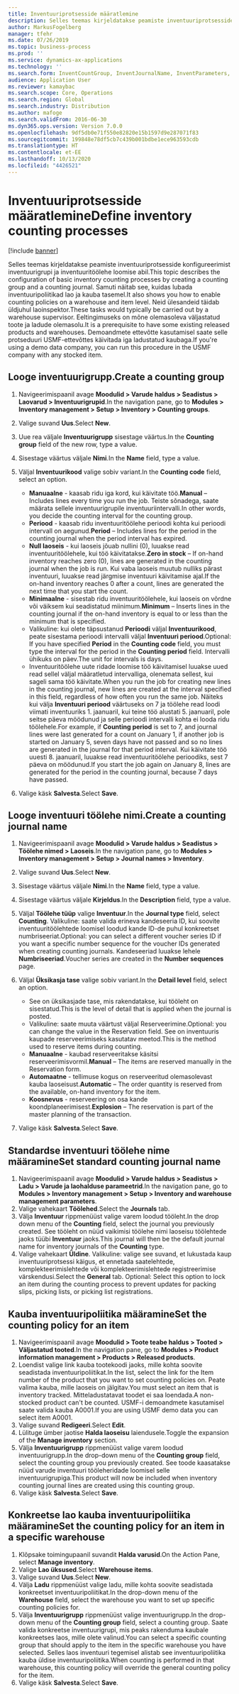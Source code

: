 ```yaml
---
title: Inventuuriprotsesside määratlemine
description: Selles teemas kirjeldatakse peamiste inventuuriprotsesside konfigureerimist inventuurigrupi ja inventuuritöölehe loomise abil.
author: MarkusFogelberg
manager: tfehr
ms.date: 07/26/2019
ms.topic: business-process
ms.prod: ''
ms.service: dynamics-ax-applications
ms.technology: ''
ms.search.form: InventCountGroup, InventJournalName, InventParameters, EcoResProductDetailsExtended, InventItemLocation, InventLocationIdLookup
audience: Application User
ms.reviewer: kamaybac
ms.search.scope: Core, Operations
ms.search.region: Global
ms.search.industry: Distribution
ms.author: mafoge
ms.search.validFrom: 2016-06-30
ms.dyn365.ops.version: Version 7.0.0
ms.openlocfilehash: 9df5db0e71f550e82820e15b1597d9e287071f83
ms.sourcegitcommit: 199848e78df5cb7c439b001bdbe1ece963593cdb
ms.translationtype: HT
ms.contentlocale: et-EE
ms.lasthandoff: 10/13/2020
ms.locfileid: "4426521"
---
```

# <a name="define-inventory-counting-processes"></a><span data-ttu-id="4506e-103">Inventuuriprotsesside määratlemine</span><span class="sxs-lookup"><span data-stu-id="4506e-103">Define inventory counting processes</span></span>

[!include [banner](../../includes/banner.md)]

<span data-ttu-id="4506e-104">Selles teemas kirjeldatakse peamiste inventuuriprotsesside konfigureerimist inventuurigrupi ja inventuuritöölehe loomise abil.</span><span class="sxs-lookup"><span data-stu-id="4506e-104">This topic describes the configuration of basic inventory counting processes by creating a counting group and a counting journal.</span></span> <span data-ttu-id="4506e-105">Samuti näitab see, kuidas lubada inventuuripoliitikad lao ja kauba tasemel.</span><span class="sxs-lookup"><span data-stu-id="4506e-105">It also shows you how to enable counting policies on a warehouse and item level.</span></span> <span data-ttu-id="4506e-106">Neid ülesandeid täidab üldjuhul laoinspektor.</span><span class="sxs-lookup"><span data-stu-id="4506e-106">These tasks would typically be carried out by a warehouse supervisor.</span></span> <span data-ttu-id="4506e-107">Eeltingimuseks on mõne olemasoleva väljastatud toote ja ladude olemasolu.</span><span class="sxs-lookup"><span data-stu-id="4506e-107">It is a prerequisite to have some existing released products and warehouses.</span></span> <span data-ttu-id="4506e-108">Demoandmete ettevõtte kasutamisel saate selle protseduuri USMF-ettevõttes käivitada iga ladustatud kaubaga.</span><span class="sxs-lookup"><span data-stu-id="4506e-108">If you're using a demo data company, you can run this procedure in the USMF company with any stocked item.</span></span>


## <a name="create-a-counting-group"></a><span data-ttu-id="4506e-109">Looge inventuurigrupp.</span><span class="sxs-lookup"><span data-stu-id="4506e-109">Create a counting group</span></span>
1. <span data-ttu-id="4506e-110">Navigeerimispaanil avage **Moodulid > Varude haldus > Seadistus > Laovarud > Inventuurigrupid**.</span><span class="sxs-lookup"><span data-stu-id="4506e-110">In the navigation pane, go to **Modules > Inventory management > Setup > Inventory > Counting groups**.</span></span>
2. <span data-ttu-id="4506e-111">Valige suvand **Uus**.</span><span class="sxs-lookup"><span data-stu-id="4506e-111">Select **New**.</span></span>
3. <span data-ttu-id="4506e-112">Uue rea väljale **Inventuurigrupp** sisestage väärtus.</span><span class="sxs-lookup"><span data-stu-id="4506e-112">In the **Counting group** field of the new row, type a value.</span></span>
4. <span data-ttu-id="4506e-113">Sisestage väärtus väljale **Nimi**.</span><span class="sxs-lookup"><span data-stu-id="4506e-113">In the **Name** field, type a value.</span></span>
5. <span data-ttu-id="4506e-114">Väljal **Inventuurikood** valige sobiv variant.</span><span class="sxs-lookup"><span data-stu-id="4506e-114">In the **Counting code** field, select an option.</span></span>

    - <span data-ttu-id="4506e-115">**Manuaalne** - kaasab ridu iga kord, kui käivitate töö.</span><span class="sxs-lookup"><span data-stu-id="4506e-115">**Manual** – Includes lines every time you run the job.</span></span> <span data-ttu-id="4506e-116">Teiste sõnadega, saate määrata sellele inventuurigrupile inventuuriintervalli.</span><span class="sxs-lookup"><span data-stu-id="4506e-116">In other words, you decide the counting interval for the counting group.</span></span>  
    - <span data-ttu-id="4506e-117">**Periood** - kaasab ridu inventuuritöölehe perioodi kohta kui perioodi intervall on aegunud.</span><span class="sxs-lookup"><span data-stu-id="4506e-117">**Period** – Includes lines for the period in the counting journal when the period interval has expired.</span></span>  
    - <span data-ttu-id="4506e-118">**Null laoseis** - kui laoseis jõuab nullini (0), luuakse read inventuuritöölehele, kui töö käivitatakse.</span><span class="sxs-lookup"><span data-stu-id="4506e-118">**Zero in stock** – If on-hand inventory reaches zero (0), lines are generated in the counting journal when the job is run.</span></span> <span data-ttu-id="4506e-119">Kui vaba laoseis muutub nulliks pärast inventuuri, luuakse read järgmise inventuuri käivitamise ajal.</span><span class="sxs-lookup"><span data-stu-id="4506e-119">If the on-hand inventory reaches 0 after a count, lines are generated the next time that you start the count.</span></span>  
    - <span data-ttu-id="4506e-120">**Minimaalne** - sisestab ridu inventuuritöölehele, kui laoseis on võrdne või väiksem kui seadistatud miinimum.</span><span class="sxs-lookup"><span data-stu-id="4506e-120">**Minimum** – Inserts lines in the counting journal if the on-hand inventory is equal to or less than the minimum that is specified.</span></span>  
    - <span data-ttu-id="4506e-121">Valikuline: kui olete täpsustanud **Perioodi** väljal **Inventuurikood**, peate sisestama perioodi intervalli väljal **Inventuuri periood**.</span><span class="sxs-lookup"><span data-stu-id="4506e-121">Optional: If you have specified **Period** in the **Counting code** field, you must type the interval for the period in the **Counting period** field.</span></span> <span data-ttu-id="4506e-122">Intervalli ühikuks on päev.</span><span class="sxs-lookup"><span data-stu-id="4506e-122">The unit for intervals is days.</span></span>  
    - <span data-ttu-id="4506e-123">Inventuuritöölehe uute ridade loomise töö käivitamisel luuakse uued read sellel väljal määratletud intervalliga, olenemata sellest, kui sageli sama töö käivitate.</span><span class="sxs-lookup"><span data-stu-id="4506e-123">When you run the job for creating new lines in the counting journal, new lines are created at the interval specified in this field, regardless of how often you run the same job.</span></span> <span data-ttu-id="4506e-124">Näiteks kui välja **Inventuuri periood** väärtuseks on 7 ja töölehe read loodi viimati inventuuriks 1. jaanuaril, kui teine töö alustati 5. jaanuaril, pole seitse päeva möödunud ja selle perioodi intervalli kohta ei looda ridu töölehele.</span><span class="sxs-lookup"><span data-stu-id="4506e-124">For example, if **Counting period** is set to 7, and journal lines were last generated for a count on January 1, if another job is started on January 5, seven days have not passed and so no lines are generated in the journal for that period interval.</span></span> <span data-ttu-id="4506e-125">Kui käivitate töö uuesti 8. jaanuaril, luuakse read inventuuritöölehe perioodiks, sest 7 päeva on möödunud.</span><span class="sxs-lookup"><span data-stu-id="4506e-125">If you start the job again on January 8, lines are generated for the period in the counting journal, because 7 days have passed.</span></span>  

6. <span data-ttu-id="4506e-126">Valige käsk **Salvesta**.</span><span class="sxs-lookup"><span data-stu-id="4506e-126">Select **Save**.</span></span>

## <a name="create-a-counting-journal-name"></a><span data-ttu-id="4506e-127">Looge inventuuri töölehe nimi.</span><span class="sxs-lookup"><span data-stu-id="4506e-127">Create a counting journal name</span></span>
1. <span data-ttu-id="4506e-128">Navigeerimispaanil avage **Moodulid > Varude haldus > Seadistus > Töölehe nimed > Laoseis**.</span><span class="sxs-lookup"><span data-stu-id="4506e-128">In the navigation pane, go to **Modules > Inventory management > Setup > Journal names > Inventory**.</span></span>
2. <span data-ttu-id="4506e-129">Valige suvand **Uus**.</span><span class="sxs-lookup"><span data-stu-id="4506e-129">Select **New**.</span></span>
3. <span data-ttu-id="4506e-130">Sisestage väärtus väljale **Nimi**.</span><span class="sxs-lookup"><span data-stu-id="4506e-130">In the **Name** field, type a value.</span></span>
4. <span data-ttu-id="4506e-131">Sisestage väärtus väljale **Kirjeldus**.</span><span class="sxs-lookup"><span data-stu-id="4506e-131">In the **Description** field, type a value.</span></span>
5. <span data-ttu-id="4506e-132">Väljal **Töölehe tüüp** valige **Inventuur**.</span><span class="sxs-lookup"><span data-stu-id="4506e-132">In the **Journal type** field, select **Counting**.</span></span> <span data-ttu-id="4506e-133">Valikuline: saate valida erineva kandeseeria ID, kui soovite inventuuritöölehtede loomisel loodud kande ID-de puhul konkreetset numbriseeriat.</span><span class="sxs-lookup"><span data-stu-id="4506e-133">Optional: you can select a different voucher series ID if you want a specific number sequence for the voucher IDs generated when creating counting journals.</span></span> <span data-ttu-id="4506e-134">Kandeseeriad luuakse lehele **Numbriseeriad**.</span><span class="sxs-lookup"><span data-stu-id="4506e-134">Voucher series are created in the **Number sequences** page.</span></span>  
6. <span data-ttu-id="4506e-135">Väljal **Üksikasja tase** valige sobiv variant.</span><span class="sxs-lookup"><span data-stu-id="4506e-135">In the **Detail level** field, select an option.</span></span>  

    - <span data-ttu-id="4506e-136">See on üksikasjade tase, mis rakendatakse, kui tööleht on sisestatud.</span><span class="sxs-lookup"><span data-stu-id="4506e-136">This is the level of detail that is applied when the journal is posted.</span></span>  
    - <span data-ttu-id="4506e-137">Valikuline: saate muuta väärtust väljal Reserveerimine.</span><span class="sxs-lookup"><span data-stu-id="4506e-137">Optional: you can change the value in the Reservation field.</span></span> <span data-ttu-id="4506e-138">See on inventuuris kaupade reserveerimiseks kasutatav meetod.</span><span class="sxs-lookup"><span data-stu-id="4506e-138">This is the method used to reserve items during counting.</span></span>   
    - <span data-ttu-id="4506e-139">**Manuaalne** - kaubad reserveeritakse käsitsi reserveerimisvormil.</span><span class="sxs-lookup"><span data-stu-id="4506e-139">**Manual** – The items are reserved manually in the Reservation form.</span></span>  
    - <span data-ttu-id="4506e-140">**Automaatne** - tellimuse kogus on reserveeritud olemasolevast kauba laoseisust.</span><span class="sxs-lookup"><span data-stu-id="4506e-140">**Automatic** – The order quantity is reserved from the available, on-hand inventory for the item.</span></span>   
    - <span data-ttu-id="4506e-141">**Koosnevus** - reserveering on osa kande koondplaneerimisest.</span><span class="sxs-lookup"><span data-stu-id="4506e-141">**Explosion** – The reservation is part of the master planning of the transaction.</span></span>  

7. <span data-ttu-id="4506e-142">Valige käsk **Salvesta**.</span><span class="sxs-lookup"><span data-stu-id="4506e-142">Select **Save**.</span></span>

## <a name="set-standard-counting-journal-name"></a><span data-ttu-id="4506e-143">Standardse inventuuri töölehe nime määramine</span><span class="sxs-lookup"><span data-stu-id="4506e-143">Set standard counting journal name</span></span>
1. <span data-ttu-id="4506e-144">Navigeerimispaanil avage **Moodulid > Varude haldus > Seadistus > Ladu > Varude ja laohalduse parameetrid**.</span><span class="sxs-lookup"><span data-stu-id="4506e-144">In the navigation pane, go to **Modules > Inventory management > Setup > Inventory and warehouse management parameters**.</span></span>
2. <span data-ttu-id="4506e-145">Valige vahekaart **Töölehed**.</span><span class="sxs-lookup"><span data-stu-id="4506e-145">Select the **Journals** tab.</span></span>
3. <span data-ttu-id="4506e-146">Välja **Inventuur** rippmenüüst valige varem loodud tööleht.</span><span class="sxs-lookup"><span data-stu-id="4506e-146">In the drop down menu of the **Counting** field, select the journal you previously created.</span></span> <span data-ttu-id="4506e-147">See tööleht on nüüd vaikimisi töölehe nimi laoseisu töölehtede jaoks tüübi **Inventuur** jaoks.</span><span class="sxs-lookup"><span data-stu-id="4506e-147">This journal will then be the default journal name for inventory journals of the **Counting** type.</span></span>  
4. <span data-ttu-id="4506e-148">Valige vahekaart **Üldine**. Valikuline: valige see suvand, et lukustada kaup inventuuriprotsessi käigus, et ennetada saatelehtede, komplekteerimislehtede või komplekteerimislehtede registreerimise värskendusi.</span><span class="sxs-lookup"><span data-stu-id="4506e-148">Select the **General** tab. Optional: Select this option to lock an item during the counting process to prevent updates for packing slips, picking lists, or picking list registrations.</span></span>  

## <a name="set-the-counting-policy-for-an-item"></a><span data-ttu-id="4506e-149">Kauba inventuuripoliitika määramine</span><span class="sxs-lookup"><span data-stu-id="4506e-149">Set the counting policy for an item</span></span>
1. <span data-ttu-id="4506e-150">Navigeerimispaanil avage **Moodulid > Toote teabe haldus > Tooted > Väljastatud tooted**.</span><span class="sxs-lookup"><span data-stu-id="4506e-150">In the navigation pane, go to **Modules > Product information management > Products > Released products**.</span></span>
2. <span data-ttu-id="4506e-151">Loendist valige link kauba tootekoodi jaoks, mille kohta soovite seadistada inventuuripoliitikat.</span><span class="sxs-lookup"><span data-stu-id="4506e-151">In the list, select the link for the Item number of the product that you want to set counting policies on.</span></span> <span data-ttu-id="4506e-152">Peate valima kauba, mille laoseis on jälgitav.</span><span class="sxs-lookup"><span data-stu-id="4506e-152">You must select an item that is inventory tracked.</span></span> <span data-ttu-id="4506e-153">Mitteladustatavat toodet ei saa loendada.</span><span class="sxs-lookup"><span data-stu-id="4506e-153">A non-stocked product can't be counted.</span></span> <span data-ttu-id="4506e-154">USMF-i demoandmete kasutamisel saate valida kauba A0001.</span><span class="sxs-lookup"><span data-stu-id="4506e-154">If you are using USMF demo data you can select item A0001.</span></span>  
3. <span data-ttu-id="4506e-155">Valige suvand **Redigeeri**.</span><span class="sxs-lookup"><span data-stu-id="4506e-155">Select **Edit**.</span></span>
4. <span data-ttu-id="4506e-156">Lülituge ümber jaotise **Halda laoseisu** laiendusele.</span><span class="sxs-lookup"><span data-stu-id="4506e-156">Toggle the expansion of the **Manage inventory** section.</span></span>
5. <span data-ttu-id="4506e-157">Välja **Inventuurigrupp** rippmenüüst valige varem loodud inventuurigrupp.</span><span class="sxs-lookup"><span data-stu-id="4506e-157">In the drop-down menu of the **Counting group** field, select the counting group you previously created.</span></span> <span data-ttu-id="4506e-158">See toode kaasatakse nüüd varude inventuuri tööleheridade loomisel selle inventuurigrupiga.</span><span class="sxs-lookup"><span data-stu-id="4506e-158">This product will now be included when inventory counting journal lines are created using this counting group.</span></span>  
6. <span data-ttu-id="4506e-159">Valige käsk **Salvesta**.</span><span class="sxs-lookup"><span data-stu-id="4506e-159">Select **Save**.</span></span>

## <a name="set-the-counting-policy-for-an-item-in-a-specific-warehouse"></a><span data-ttu-id="4506e-160">Konkreetse lao kauba inventuuripoliitika määramine</span><span class="sxs-lookup"><span data-stu-id="4506e-160">Set the counting policy for an item in a specific warehouse</span></span>
1. <span data-ttu-id="4506e-161">Klõpsake toimingupaanil suvandit **Halda varusid**.</span><span class="sxs-lookup"><span data-stu-id="4506e-161">On the Action Pane, select **Manage inventory**.</span></span>
2. <span data-ttu-id="4506e-162">Valige **Lao üksused**.</span><span class="sxs-lookup"><span data-stu-id="4506e-162">Select **Warehouse items**.</span></span>
3. <span data-ttu-id="4506e-163">Valige suvand **Uus**.</span><span class="sxs-lookup"><span data-stu-id="4506e-163">Select **New**.</span></span>
4. <span data-ttu-id="4506e-164">Välja **Ladu** rippmenüüst valige ladu, mille kohta soovite seadistada konkreetset inventuuripoliitikat.</span><span class="sxs-lookup"><span data-stu-id="4506e-164">In the drop-down menu of the **Warehouse** field, select the warehouse you want to set up specific counting policies for.</span></span>
5. <span data-ttu-id="4506e-165">Välja **Inventuurigrupp** rippmenüüst valige inventuurigrupp.</span><span class="sxs-lookup"><span data-stu-id="4506e-165">In the drop-down menu of the **Counting group** field, select a counting group.</span></span> <span data-ttu-id="4506e-166">Saate valida konkreetse inventuurigrupi, mis peaks rakenduma kaubale konkreetses laos, mille olete valinud.</span><span class="sxs-lookup"><span data-stu-id="4506e-166">You can select a specific counting group that should apply to the item in the specific warehouse you have selected.</span></span> <span data-ttu-id="4506e-167">Selles laos inventuuri tegemisel alistab see inventuuripoliitika kauba üldise inventuuripoliitika.</span><span class="sxs-lookup"><span data-stu-id="4506e-167">When counting is performed in that warehouse, this counting policy will override the general counting policy for the item.</span></span>  
6. <span data-ttu-id="4506e-168">Valige käsk **Salvesta**.</span><span class="sxs-lookup"><span data-stu-id="4506e-168">Select **Save**.</span></span>

